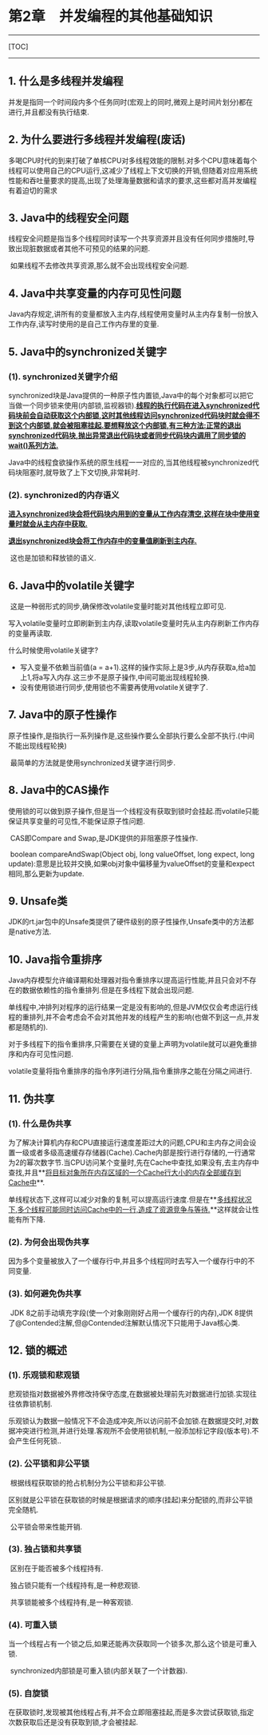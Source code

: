 # 第2章　并发编程的其他基础知识

------

[TOC]

------

## 1. 什么是多线程并发编程

​		并发是指同一个时间段内多个任务同时(宏观上的同时,微观上是时间片划分)都在进行,并且都没有执行结束.

## 2. 为什么要进行多线程并发编程(废话)

​		多喝CPU时代的到来打破了单核CPU对多线程效能的限制.对多个CPU意味着每个线程可以使用自己的CPU运行,这减少了线程上下文切换的开销,但随着对应用系统性能和吞吐量要求的提高,出现了处理海量数据和请求的要求,这些都对高并发编程有着迫切的需求

## 3. Java中的线程安全问题

​		线程安全问题是指当多个线程同时读写一个共享资源并且没有任何同步措施时,导致出现脏数据或者其他不可预见的结果的问题.

​		如果线程不去修改共享资源,那么就不会出现线程安全问题.

## 4. Java中共享变量的内存可见性问题

​		Java内存规定,讲所有的变量都放入主内存,线程使用变量时从主内存复制一份放入工作内存,读写时使用的是自己工作内存里的变量.

## 5. Java中的synchronized关键字

### (1). synchronized关键字介绍

​		synchronized块是Java提供的一种原子性内置锁,Java中的每个对象都可以把它当做一个同步锁来使用(内部锁,监视器锁).**<u>线程的执行代码在进入synchronized代码块前会自动获取这个内部锁,这时其他线程访问synchronized代码块时就会得不到这个内部锁,就会被阻塞挂起.要想释放这个内部锁,有三种方法:正常的退出synchronized代码块,抛出异常退出代码块或者同步代码块内调用了同步锁的wait()系列方法.</u>**

​		Java中的线程食欲操作系统的原生线程一一对应的,当其他线程被synchronized代码块阻塞时,就导致了上下文切换,非常耗时.

### (2). synchronized的内存语义

​		<u>**进入synchronized块会将代码块内用到的变量从工作内存清空,这样在块中使用变量时就会从主内存中获取.**</u>

​		<u>**退出synchronized块会将工作内存中的变量值刷新到主内存.**</u>

​		这也是加锁和释放锁的语义.

## 6. Java中的volatile关键字

​		这是一种弱形式的同步,确保修改volatile变量时能对其他线程立即可见.

​		写入volatile变量时立即刷新到主内存,读取volatile变量时先从主内存刷新工作内存的变量再读取.

什么时候使用volatile关键字?

-   写入变量不依赖当前值(a = a+1).这样的操作实际上是3步,从内存获取a,给a加上1,将a写入内存.这三步不是原子操作,中间可能出现线程轮换.
-   没有使用锁进行同步,使用锁也不需要再使用volatile关键字了.

## 7. Java中的原子性操作

​		原子性操作,是指执行一系列操作是,这些操作要么全部执行要么全部不执行.(中间不能出现线程轮换)

​		最简单的方法就是使用synchronized关键字进行同步.

## 8. Java中的CAS操作

​		使用锁的可以做到原子操作,但是当一个线程没有获取到锁时会挂起.而volatile只能保证共享变量的可见性,不能保证原子性问题.

​		CAS即Compare and Swap,是JDK提供的非阻塞原子性操作.

​		boolean compareAndSwap(Object obj, long valueOffset, long expect, long update):意思是比较并交换,如果obj对象中偏移量为valueOffset的变量和expect相同,那么更新为update.

## 9. Unsafe类

​		JDK的rt.jar包中的Unsafe类提供了硬件级别的原子性操作,Unsafe类中的方法都是native方法.

## 10. Java指令重排序

​		Java内存模型允许编译期和处理器对指令重排序以提高运行性能,并且只会对不存在的数据依赖性的指令重排列.但是在多线程下就会出现问题.

​		单线程中,冲排列对程序的运行结果一定是没有影响的,但是JVM仅仅会考虑运行线程的重排列,并不会考虑会不会对其他并发的线程产生的影响(也做不到这一点,并发都是随机的).

​		对于多线程下的指令重排序,只需要在关键的变量上声明为volatile就可以避免重排序和内存可见性问题.

​		volatile变量将指令重排序的指令序列进行分隔,指令重排序之能在分隔之间进行.

## 11. 伪共享

### (1). 什么是伪共享

​		为了解决计算机内存和CPU直接运行速度差距过大的问题,CPU和主内存之间会设置一级或者多级高速缓存存储器(Cache).Cache内部是按行进行存储的,一行通常为2的幂次数字节.当CPU访问某个变量时,先在Cache中查找,如果没有,去主内存中查找,并且**<u>将目标对象所在内存区域的一个Cache行大小的内存全部缓存到Cache中</u>**.

​		单线程状态下,这样可以减少对象的复制,可以提高运行速度.但是在**<u>多线程状况下,多个线程可能同时访问Cache中的一行,造成了资源竞争与等待.</u>**这样就会让性能有所下降.

### (2). 为何会出现伪共享

​		因为多个变量被放入了一个缓存行中,并且多个线程同时去写入一个缓存行中的不同变量.

### (3). 如何避免伪共享

​		JDK 8之前手动填充字段(使一个对象刚刚好占用一个缓存行的内存),JDK 8提供了@Contended注解,但@Contended注解默认情况下只能用于Java核心类.

## 12. 锁的概述

### (1). 乐观锁和悲观锁

​		悲观锁指对数据被外界修改持保守态度,在数据被处理前先对数据进行加锁.实现往往依靠锁机制.

​		乐观锁认为数据一般情况下不会造成冲突,所以访问前不会加锁.在数据提交时,对数据冲突进行检测,并进行处理.客观所不会使用锁机制,一般添加标记字段(版本号).不会产生任何死锁..

### (2). 公平锁和非公平锁

​		根据线程获取锁的抢占机制分为公平锁和非公平锁.

​		区别就是公平锁在获取锁的时候是根据请求的顺序(挂起)来分配锁的,而非公平锁完全随机.

​		公平锁会带来性能开销.

### (3). 独占锁和共享锁

​		区别在于能否被多个线程持有.

​		独占锁只能有一个线程持有,是一种悲观锁.

​		共享锁能被多个线程持有,是一种客观锁.

### (4). 可重入锁

​		当一个线程占有一个锁之后,如果还能再次获取同一个锁多次,那么这个锁是可重入锁.

​		synchronized内部锁是可重入锁(内部关联了一个计数器).

### (5). 自旋锁

​		在获取锁时,发现被其他线程占有,并不会立即阻塞挂起,而是多次尝试获取锁,指定次数获取后还是没有获取到锁,才会被挂起.